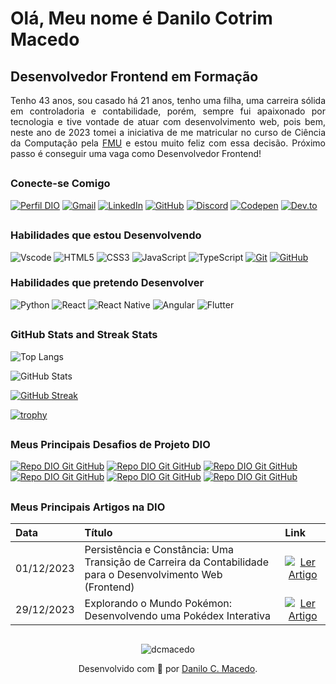 # Olá, Meu nome é  Danilo Cotrim Macedo

## Desenvolvedor Frontend em Formação

<p align="justify"> Tenho 43 anos, sou casado há 21 anos, tenho uma filha, uma carreira sólida em controladoria e contabilidade, porém, sempre fui apaixonado por tecnologia e tive vontade de atuar com desenvolvimento web, pois bem, neste ano de 2023 tomei a iniciativa de me matricular no curso de Ciência da Computação pela <a href="https://portal.fmu.br/" target="blank">FMU</a> e estou muito feliz com essa decisão. Próximo passo é conseguir uma vaga como Desenvolvedor Frontend!</p>

##

### Conecte-se Comigo

[![Perfil DIO](https://img.shields.io/badge/-Meu%20Perfil%20na%20DIO-000?style=for-the-badge)](https://www.dio.me/users/dcotrimmacedo/) [![Gmail](https://img.shields.io/badge/Gmail-000?style=for-the-badge&logo=gmail&logoColor=red)](mailto:dcotrimmacedo@gmail.com) [![LinkedIn](https://img.shields.io/badge/LinkedIn-000?style=for-the-badge&logo=linkedin&logoColor=blue)](https://www.linkedin.com/in/danilo-cotrim-macedo) [![GitHub](https://img.shields.io/badge/GitHub-000?style=for-the-badge&logo=github&logoColor=white)](https://github.com/dcmacedo) [![Discord](https://img.shields.io/badge/Discord-000?style=for-the-badge&logo=discord&logoColor=7289DA)](https://discord.com/channels/@dcmacedo/) [![Codepen](https://img.shields.io/badge/Codepen-000?style=for-the-badge&logo=codepen&logoColor=white)](https://codepen.io/dcmacedo) [![Dev.to](https://img.shields.io/badge/Dev.to-000?style=for-the-badge&logo=dev.to&logoColor=7289DA)](https://dev.to/dcmacedo)

##

### Habilidades que estou Desenvolvendo

![Vscode](https://img.shields.io/badge/Vscode-000?style=for-the-badge&logo=visual-studio-code&logoColor=30A3DC)
![HTML5](https://img.shields.io/badge/HTML-000?style=for-the-badge&logo=html5&logoColor=30A3DC)
![CSS3](https://img.shields.io/badge/CSS3-000?style=for-the-badge&logo=css3&logoColor=E94D5F)
![JavaScript](https://img.shields.io/badge/JavaScript-000?style=for-the-badge&logo=javascript&logoColor=30A3DC)
![TypeScript](https://img.shields.io/badge/TypeScript-000?style=for-the-badge&logo=typescript&logoColor=30A3DC)
[![Git](https://img.shields.io/badge/Git-000?style=for-the-badge&logo=git&logoColor=E94D5F)](https://git-scm.com/doc)
[![GitHub](https://img.shields.io/badge/GitHub-000?style=for-the-badge&logo=github&logoColor=30A3DC)](https://docs.github.com/)

### Habilidades que pretendo Desenvolver

![Python](https://img.shields.io/badge/python-000?style=for-the-badge&logo=python&logoColor=ffdd54)
![React](https://img.shields.io/badge/React-000?style=for-the-badge&logo=react&logoColor=61DAFB)
![React Native](https://img.shields.io/badge/React_Native-000?style=for-the-badge&logo=react&logoColor=61DAFB)
![Angular](https://img.shields.io/badge/Angular-000?style=for-the-badge&logo=angular&logoColor=red)
![Flutter](https://img.shields.io/badge/Flutter-000?style=for-the-badge&logo=flutter&logoColor=61DAFB)

##

### GitHub Stats and Streak Stats

![Top Langs](https://github-readme-stats-git-masterrstaa-rickstaa.vercel.app/api/top-langs/?username=dcmacedo&layout=compact&bg_color=000&border_color=30A3DC&title_color=E94D5F&text_color=FFF)

![GitHub Stats](https://github-readme-stats.vercel.app/api?username=dcmacedo&theme=transparent&bg_color=000&border_color=30A3DC&show_icons=true&icon_color=30A3DC&title_color=E94D5F&text_color=FFF)

[![GitHub Streak](https://streak-stats.demolab.com/?user=dcmacedo&theme=bear&background=000&border=30A3DC&dates=FFF)](https://git.io/streak-stats)

[![trophy](https://github-profile-trophy.vercel.app/?username=dcmacedo&theme=dracula)](https://github.com/ryo-ma/github-profile-trophy)

##

### Meus Principais Desafios de Projeto DIO

[![Repo DIO Git GitHub](https://github-readme-stats.vercel.app/api/pin/?username=dcmacedo&repo=dio-angular-project-blog&bg_color=000&border_color=30A3DC&show_icons=true&icon_color=30A3DC&title_color=E94D5F&text_color=FFF)](https://github.com/dcmacedo/dio-angular-project-blog)
[![Repo DIO Git GitHub](https://github-readme-stats.vercel.app/api/pin/?username=dcmacedo&repo=dio-js-developer-pokedex&bg_color=000&border_color=30A3DC&show_icons=true&icon_color=30A3DC&title_color=E94D5F&text_color=FFF)](https://github.com/dcmacedo/dio-js-developer-pokedex)
[![Repo DIO Git GitHub](https://github-readme-stats.vercel.app/api/pin/?username=dcmacedo&repo=dio-writing-classes-of-game&bg_color=000&border_color=30A3DC&show_icons=true&icon_color=30A3DC&title_color=E94D5F&text_color=FFF)](https://github.com/dcmacedo/dio-writing-classes-of-game)
[![Repo DIO Git GitHub](https://github-readme-stats.vercel.app/api/pin/?username=dcmacedo&repo=dio-ranked-match-calculator&bg_color=000&border_color=30A3DC&show_icons=true&icon_color=30A3DC&title_color=E94D5F&text_color=FFF)](https://github.com/dcmacedo/dio-ranked-match-calculator)
[![Repo DIO Git GitHub](https://github-readme-stats.vercel.app/api/pin/?username=dcmacedo&repo=dio-hero-level-sorter-challenge&bg_color=000&border_color=30A3DC&show_icons=true&icon_color=30A3DC&title_color=E94D5F&text_color=FFF)](https://github.com/dcmacedo/dio-hero-level-sorter-challenge)
[![Repo DIO Git GitHub](https://github-readme-stats.vercel.app/api/pin/?username=dcmacedo&repo=dio-lab-open-source&bg_color=000&border_color=30A3DC&show_icons=true&icon_color=30A3DC&title_color=E94D5F&text_color=FFF)](https://github.com/dcmacedo/dio-lab-open-source)

##

### Meus Principais Artigos na DIO

<table>
  <thead>
    <tr align="left">
      <th>Data</th>
      <th>Título</th>
      <th>Link</th>
    </tr>
  </thead>
  <tbody align="left">
    <tr>
      <td>01/12/2023</td>
      <td>Persistência e Constância: Uma Transição de Carreira da Contabilidade para o Desenvolvimento Web (Frontend)</td>
      <td align="center">
        <a href="https://www.dio.me/articles/persistencia-e-constancia-uma-transicao-de-carreira-da-contabilidade-para-o-desenvolvimento-web-frontend">
           <img align="center" alt="Ler Artigo" src="https://img.shields.io/badge/Ler%20Artigo-30A3DC?style=for-the-badge">
        </a>
      </td>
    </tr>
    <tr>
      <td>29/12/2023</td>
      <td>Explorando o Mundo Pokémon: Desenvolvendo uma Pokédex Interativa</td>
      <td align="center">
        <a href="https://dio.me/articles/desafio-pokedex-detalhes-do-pokemon">
           <img align="center" alt="Ler Artigo" src="https://img.shields.io/badge/Ler%20Artigo-30A3DC?style=for-the-badge">
        </a>
      </td>
    </tr>
  </tbody>
  <tfoot></tfoot>
</table>

##

<p align="center"> <img src="https://komarev.com/ghpvc/?username=dcmacedo&label=Profile%20views&color=0e75b6&style=flat" alt="dcmacedo" /> </p>

<p align="center">Desenvolvido com 💙 por <a href="https://github.com/dcmacedo">Danilo C. Macedo</a>.</p>
